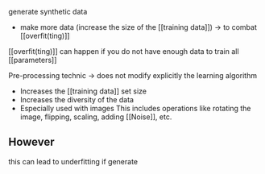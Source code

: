 generate synthetic data
- make more data (increase the size of the [[training data]]) $\rightarrow$ to combat [[overfit(ting)]]

[[overfit(ting)]] can happen if you do not have enough data to train all [[parameters]]

Pre-processing technic $\rightarrow$ does not modify explicitly the learning algorithm
- Increases the [[training data]] set size
- Increases the diversity of the data
- Especially used with images
This includes operations like rotating the image, flipping, scaling, adding [[Noise]], etc.
## However
this can lead to underfitting if generate